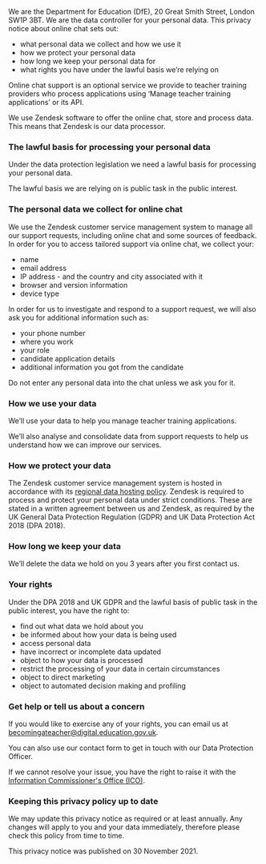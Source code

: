 We are the Department for Education (DfE), 20 Great Smith Street, London SW1P 3BT. We are the data controller for your personal data.
This privacy notice about online chat sets out:

- what personal data we collect and how we use it
- how we protect your personal data
- how long we keep your personal data for
- what rights you have under the lawful basis we’re relying on

Online chat support is an optional service we provide to teacher training providers who process applications using ‘Manage teacher training applications’ or its API.

We use Zendesk software to offer the online chat, store and process data. This means that Zendesk is our data processor.

### The lawful basis for processing your personal data

Under the data protection legislation we need a lawful basis for processing your personal data.

The lawful basis we are relying on is public task in the public interest.

### The personal data we collect for online chat

We use the Zendesk customer service management system to manage all our support requests, including online chat and some sources of feedback. In order for you to access tailored support via online chat, we collect your:

- name
- email address
- IP address - and the country and city associated with it
- browser and version information
- device type

In order for us to investigate and respond to a support request, we will also ask you for additional information such as:

- your phone number
- where you work
- your role
- candidate application details
- additional information you got from the candidate

Do not enter any personal data into the chat unless we ask you for it.

### How we use your data

We’ll use your data to help you manage teacher training applications.

We’ll also analyse and consolidate data from support requests to help us understand how we can improve our services.

### How we protect your data

The Zendesk customer service management system is hosted in accordance with its [regional data hosting policy](https://support.zendesk.com/hc/en-us/articles/360022185194).
Zendesk is required to process and protect your personal data under strict conditions. These are stated in a written agreement between us and Zendesk, as required by the UK General Data Protection Regulation (GDPR) and UK Data Protection Act 2018 (DPA 2018).

### How long we keep your data

We’ll delete the data we hold on you 3 years after you first contact us.

### Your rights
Under the DPA 2018 and UK GDPR and the lawful basis of public task in the public interest, you have the right to:

- find out what data we hold about you
- be informed about how your data is being used
- access personal data
- have incorrect or incomplete data updated
- object to how your data is processed
- restrict the processing of your data in certain circumstances
- object to direct marketing
- object to automated decision making and profiling

### Get help or tell us about a concern

If you would like to exercise any of your rights, you can email us at
becomingateacher@digital.education.gov.uk.

You can also use our contact form to get in touch with our Data Protection Officer.

If we cannot resolve your issue, you have the right to raise it with the [Information Commissioner's Office (ICO)](https://ico.org.uk/).

### Keeping this privacy policy up to date

We may update this privacy notice as required or at least annually. Any changes will apply to you and your data immediately, therefore please check this policy from time to time.

This privacy notice was published on 30 November 2021.
